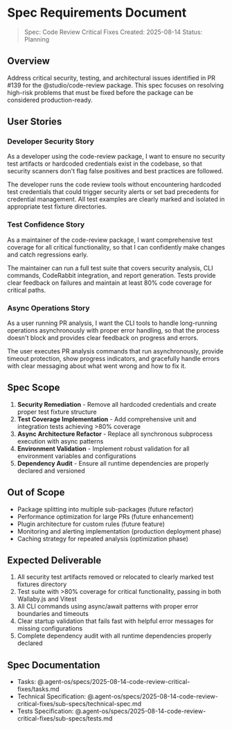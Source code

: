 # Spec Requirements Document

> Spec: Code Review Critical Fixes
> Created: 2025-08-14
> Status: Planning

## Overview

Address critical security, testing, and architectural issues identified in PR #139 for the @studio/code-review package. This spec focuses on resolving high-risk problems that must be fixed before the package can be considered production-ready.

## User Stories

### Developer Security Story

As a developer using the code-review package, I want to ensure no security test artifacts or hardcoded credentials exist in the codebase, so that security scanners don't flag false positives and best practices are followed.

The developer runs the code review tools without encountering hardcoded test credentials that could trigger security alerts or set bad precedents for credential management. All test examples are clearly marked and isolated in appropriate test fixture directories.

### Test Confidence Story

As a maintainer of the code-review package, I want comprehensive test coverage for all critical functionality, so that I can confidently make changes and catch regressions early.

The maintainer can run a full test suite that covers security analysis, CLI commands, CodeRabbit integration, and report generation. Tests provide clear feedback on failures and maintain at least 80% code coverage for critical paths.

### Async Operations Story

As a user running PR analysis, I want the CLI tools to handle long-running operations asynchronously with proper error handling, so that the process doesn't block and provides clear feedback on progress and errors.

The user executes PR analysis commands that run asynchronously, provide timeout protection, show progress indicators, and gracefully handle errors with clear messaging about what went wrong and how to fix it.

## Spec Scope

1. **Security Remediation** - Remove all hardcoded credentials and create proper test fixture structure
2. **Test Coverage Implementation** - Add comprehensive unit and integration tests achieving >80% coverage
3. **Async Architecture Refactor** - Replace all synchronous subprocess execution with async patterns
4. **Environment Validation** - Implement robust validation for all environment variables and configurations
5. **Dependency Audit** - Ensure all runtime dependencies are properly declared and versioned

## Out of Scope

- Package splitting into multiple sub-packages (future refactor)
- Performance optimization for large PRs (future enhancement)
- Plugin architecture for custom rules (future feature)
- Monitoring and alerting implementation (production deployment phase)
- Caching strategy for repeated analysis (optimization phase)

## Expected Deliverable

1. All security test artifacts removed or relocated to clearly marked test fixtures directory
2. Test suite with >80% coverage for critical functionality, passing in both Wallaby.js and Vitest
3. All CLI commands using async/await patterns with proper error boundaries and timeouts
4. Clear startup validation that fails fast with helpful error messages for missing configurations
5. Complete dependency audit with all runtime dependencies properly declared

## Spec Documentation

- Tasks: @.agent-os/specs/2025-08-14-code-review-critical-fixes/tasks.md
- Technical Specification: @.agent-os/specs/2025-08-14-code-review-critical-fixes/sub-specs/technical-spec.md
- Tests Specification: @.agent-os/specs/2025-08-14-code-review-critical-fixes/sub-specs/tests.md
